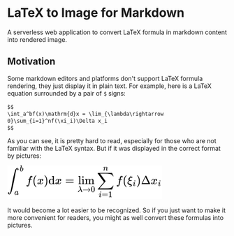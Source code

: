 # LaTeX to Image for Markdown

A serverless web application to convert LaTeX formula in markdown content into rendered image.

## Motivation

Some markdown editors and platforms don't support LaTeX formula rendering, they just display it in plain text. For example, here is a LaTeX equation surrounded by a pair of `$` signs:

```text
$$
\int_a^bf(x)\mathrm{d}x = \lim_{\lambda\rightarrow 0}\sum_{i=1}^nf(\xi_i)\Delta x_i
$$
```

As you can see, it is pretty hard to read, especially for those who are not familiar with the LaTeX syntax. But if it was displayed in the correct format by pictures:

![example-1](./README-asset/example-1.svg)

It would become a lot easier to be recognized. So if you just want to make it more convenient for readers, you might as well convert these formulas into pictures.